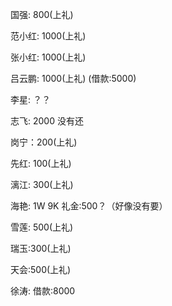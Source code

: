 国强: 800(上礼)

范小红: 1000(上礼)

张小红: 1000(上礼)

吕云鹏: 1000(上礼) (借款:5000)

李星:   ？？

志飞: 2000 没有还

岗宁：200(上礼)

先红: 100(上礼)

漓江: 300(上礼)

海艳: 1W  9K  礼金:500？（好像没有要）

雪莲: 500(上礼)

瑞玉:300(上礼)

天会:500(上礼)

徐涛:   借款:8000





